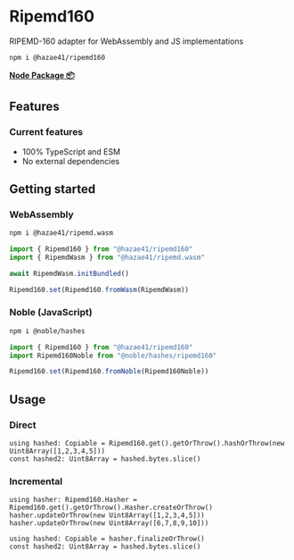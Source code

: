 # Ripemd160

RIPEMD-160 adapter for WebAssembly and JS implementations

```bash
npm i @hazae41/ripemd160
```

[**Node Package 📦**](https://www.npmjs.com/package/@hazae41/ripemd160)

## Features

### Current features
- 100% TypeScript and ESM
- No external dependencies

## Getting started

### WebAssembly

```bash
npm i @hazae41/ripemd.wasm
```

```typescript
import { Ripemd160 } from "@hazae41/ripemd160"
import { RipemdWasm } from "@hazae41/ripemd.wasm"

await RipemdWasm.initBundled()

Ripemd160.set(Ripemd160.fromWasm(RipemdWasm))
```

### Noble (JavaScript)

```bash
npm i @noble/hashes
```

```typescript
import { Ripemd160 } from "@hazae41/ripemd160"
import Ripemd160Noble from "@noble/hashes/ripemd160"

Ripemd160.set(Ripemd160.fromNoble(Ripemd160Noble))
```

## Usage

### Direct

```tsx
using hashed: Copiable = Ripemd160.get().getOrThrow().hashOrThrow(new Uint8Array([1,2,3,4,5]))
const hashed2: Uint8Array = hashed.bytes.slice()
```

### Incremental

```tsx
using hasher: Ripemd160.Hasher = Ripemd160.get().getOrThrow().Hasher.createOrThrow()
hasher.updateOrThrow(new Uint8Array([1,2,3,4,5]))
hasher.updateOrThrow(new Uint8Array([6,7,8,9,10]))

using hashed: Copiable = hasher.finalizeOrThrow()
const hashed2: Uint8Array = hashed.bytes.slice()
```
